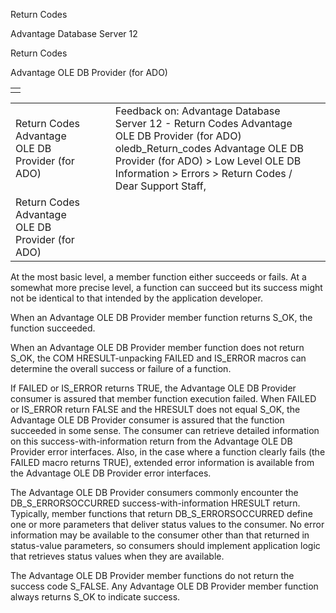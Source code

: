 Return Codes




Advantage Database Server 12  

Return Codes

Advantage OLE DB Provider (for ADO)

|  |
| --- |
|  |

|  |  |  |  |  |
| --- | --- | --- | --- | --- |
| Return Codes  Advantage OLE DB Provider (for ADO) |  |  | Feedback on: Advantage Database Server 12 - Return Codes Advantage OLE DB Provider (for ADO) oledb\_Return\_codes Advantage OLE DB Provider (for ADO) > Low Level OLE DB Information > Errors > Return Codes / Dear Support Staff, |  |
| Return Codes  Advantage OLE DB Provider (for ADO) |  |  |  |  |

At the most basic level, a member function either succeeds or fails. At a somewhat more precise level, a function can succeed but its success might not be identical to that intended by the application developer.

When an Advantage OLE DB Provider member function returns S\_OK, the function succeeded.

When an Advantage OLE DB Provider member function does not return S\_OK, the COM HRESULT-unpacking FAILED and IS\_ERROR macros can determine the overall success or failure of a function.

If FAILED or IS\_ERROR returns TRUE, the Advantage OLE DB Provider consumer is assured that member function execution failed. When FAILED or IS\_ERROR return FALSE and the HRESULT does not equal S\_OK, the Advantage OLE DB Provider consumer is assured that the function succeeded in some sense. The consumer can retrieve detailed information on this success-with-information return from the Advantage OLE DB Provider error interfaces. Also, in the case where a function clearly fails (the FAILED macro returns TRUE), extended error information is available from the Advantage OLE DB Provider error interfaces.

The Advantage OLE DB Provider consumers commonly encounter the DB\_S\_ERRORSOCCURRED success-with-information HRESULT return. Typically, member functions that return DB\_S\_ERRORSOCCURRED define one or more parameters that deliver status values to the consumer. No error information may be available to the consumer other than that returned in status-value parameters, so consumers should implement application logic that retrieves status values when they are available.

The Advantage OLE DB Provider member functions do not return the success code S\_FALSE. Any Advantage OLE DB Provider member function always returns S\_OK to indicate success.